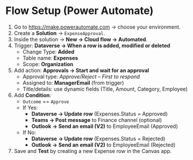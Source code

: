 # Flow Setup (Power Automate)

1) Go to https://make.powerautomate.com → choose your environment.
2) Create a **Solution** → `ExpenseApproval`.
3) Inside the solution → **New → Cloud flow → Automated**.
4) Trigger: **Dataverse → When a row is added, modified or deleted**
   - Change Type: **Added**
   - Table name: **Expenses**
   - Scope: **Organization**
5) Add action: **Approvals → Start and wait for an approval**
   - Approval type: *Approve/Reject – First to respond*
   - Assigned to: **ManagerEmail** (from trigger)
   - Title/details: use dynamic fields (Title, Amount, Category, Employee)
6) Add **Condition**:
   - `Outcome` == `Approve`
   - If Yes:
     - **Dataverse → Update row** (Expenses.Status = Approved)
     - **Teams → Post message** to Finance channel (optional)
     - **Outlook → Send an email (V2)** to EmployeeEmail (Approved)
   - If No:
     - **Dataverse → Update row** (Expenses.Status = Rejected)
     - **Outlook → Send an email (V2)** to EmployeeEmail (Rejected)
7) Save and **Test** by creating a new Expense row in the Canvas app.
